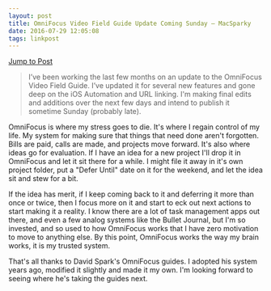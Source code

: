 ```yaml
---
layout: post
title: OmniFocus Video Field Guide Update Coming Sunday — MacSparky
date: 2016-07-29 12:05:08
tags: linkpost
---
```

[Jump to Post](http://macsparky.com/blog/2016/7/omnifocus-video-field-guide-update-coming-sunday)

>I’ve been working the last few months on an update to the OmniFocus Video Field Guide. I’ve updated it for several new features and gone deep on the iOS Automation and URL linking. I'm making final edits and additions over the next few days and intend to publish it sometime Sunday (probably late).

OmniFocus is where my stress goes to die. It's where I regain control of my life. My system for making sure that things that need done aren't forgotten. Bills are paid, calls are made, and projects move forward. It's also where ideas go for evaluation. If I have an idea for a new project I'll drop it in OmniFocus and let it sit there for a while. I might file it away in it's own project folder, put a "Defer Until" date on it for the weekend, and let the idea sit and stew for a bit. 

If the idea has merit, if I keep coming back to it and deferring it more than once or twice, then I focus more on it and start to eck out next actions to start making it a reality. I know there are a lot of task management apps out there, and even a few analog systems like the Bullet Journal, but I'm so invested, and so used to how OmniFocus works that I have zero motivation to move to anything else. By this point, OmniFocus works the way my brain works, it is my trusted system. 

That's all thanks to David Spark's OmniFocus guides. I adopted his system years ago, modified it slightly and made it my own. I'm looking forward to seeing where he's taking the guides next. 

